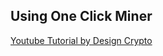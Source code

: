 ## Using One Click Miner

[Youtube Tutorial by Design Crypto](https://www.youtube.com/watch?v=0dzeAerxGKs)
